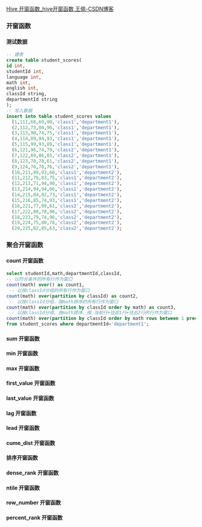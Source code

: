 [Hive 开窗函数_hive开窗函数 王佩-CSDN博客](https://blog.csdn.net/wangpei1949/article/details/81437574)

### 开窗函数



#### 测试数据
```sql
-- 建表
create table student_scores(
id int,
studentId int,
language int,
math int,
english int,
classId string,
departmentId string
);
-- 写入数据
insert into table student_scores values 
  (1,111,68,69,90,'class1','department1'),
  (2,112,73,80,96,'class1','department1'),
  (3,113,90,74,75,'class1','department1'),
  (4,114,89,94,93,'class1','department1'),
  (5,115,99,93,89,'class1','department1'),
  (6,121,96,74,79,'class2','department1'),
  (7,122,89,86,85,'class2','department1'),
  (8,123,70,78,61,'class2','department1'),
  (9,124,76,70,76,'class2','department1'),
  (10,211,89,93,60,'class1','department2'),
  (11,212,76,83,75,'class1','department2'),
  (12,213,71,94,90,'class1','department2'),
  (13,214,94,94,66,'class1','department2'),
  (14,215,84,82,73,'class1','department2'),
  (15,216,85,74,93,'class1','department2'),
  (16,221,77,99,61,'class2','department2'),
  (17,222,80,78,96,'class2','department2'),
  (18,223,79,74,96,'class2','department2'),
  (19,224,75,80,78,'class2','department2'),
  (20,225,82,85,63,'class2','department2');
```

### 聚合开窗函数

#### count 开窗函数
```sql
select studentId,math,departmentId,classId,
-- 以符合条件的所有行作为窗口
count(math) over() as count1,
 -- 以按classId分组的所有行作为窗口
count(math) over(partition by classId) as count2,
 -- 以按classId分组、按math排序的所有行作为窗口
count(math) over(partition by classId order by math) as count3,
 -- 以按classId分组、按math排序、按 当前行+往前1行+往后2行的行作为窗口
count(math) over(partition by classId order by math rows between 1 preceding and 2 following) as count4
from student_scores where departmentId='department1';
```

#### sum 开窗函数

#### min 开窗函数

#### max 开窗函数

#### first_value 开窗函数

#### last_value 开窗函数

#### lag 开窗函数

#### lead 开窗函数

#### cume_dist 开窗函数

#### 排序开窗函数

#### dense_rank 开窗函数

#### ntile 开窗函数

#### row_number 开窗函数

#### percent_rank 开窗函数

